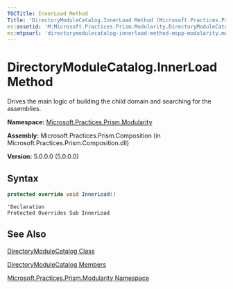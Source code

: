 ```yaml
---
TOCTitle: InnerLoad Method
Title: 'DirectoryModuleCatalog.InnerLoad Method (Microsoft.Practices.Prism.Modularity)'
ms:assetid: 'M:Microsoft.Practices.Prism.Modularity.DirectoryModuleCatalog.InnerLoad'
ms:mtpsurl: 'directorymodulecatalog-innerload-method-mspp-modularity.md'
---
```


# DirectoryModuleCatalog.InnerLoad Method

Drives the main logic of building the child domain and searching for the assemblies.

**Namespace:** [Microsoft.Practices.Prism.Modularity](/patterns-practices/reference/mspp-modularity-namespace)

**Assembly:** Microsoft.Practices.Prism.Composition (in Microsoft.Practices.Prism.Composition.dll)

**Version:** 5.0.0.0 (5.0.0.0)

## Syntax

```C#
protected override void InnerLoad()
```
```VB
'Declaration
Protected Overrides Sub InnerLoad
```

## See Also

[DirectoryModuleCatalog Class](/patterns-practices/reference/directorymodulecatalog-class-mspp-modularity)

[DirectoryModuleCatalog Members](/patterns-practices/reference/directorymodulecatalog-members-mspp-modularity)

[Microsoft.Practices.Prism.Modularity Namespace](/patterns-practices/reference/mspp-modularity-namespace)

